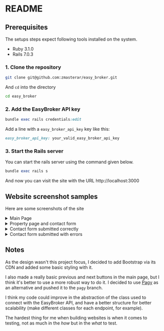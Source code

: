 # README

## Prerequisites

The setups steps expect following tools installed on the system.

- Ruby 3.1.0
- Rails 7.0.3

### 1. Clone the repository

```bash
git clone git@github.com:zmasterar/easy_broker.git
```

And `cd` into the directory

```bash
cd easy_broker
```

### 2. Add the EasyBroker API key

```ruby
bundle exec rails credentials:edit
```
Add a line with a `easy_broker_api_key` key like this:

```ruby
easy_broker_api_key: your_valid_easy_broker_api_key
```

### 3. Start the Rails server

You can start the rails server using the command given below.

```ruby
bundle exec rails s
```

And now you can visit the site with the URL http://localhost:3000

## Website screenshot samples

Here are some screenshots of the site

<details>
<summary>Main Page</summary>
![Main page](https://i.imgur.com/QuqWYZO.png)
</details>

<details>
<summary>Property page and contact form</summary>
![Property page and contact form](https://i.imgur.com/9UlJT11.png)
</details>

<details>
<summary>Contact form submitted correctly</summary>
![Contact form submitted correctly](https://i.imgur.com/oXu7U0k.png)
</details>

<details>
<summary>Contact form submitted with errors</summary>
![Contact form submitted with errors](https://i.imgur.com/RZqh6N0.png)
</details>

## Notes

As the design wasn't this project focus, I decided to add Bootstrap via its CDN and added some basic styling with it.

I also made a really basic previous and next buttons in the main page, but I think it's better to use a more robust way to do it. I decided to use [Pagy](https://github.com/ddnexus/pagy) as an alternative and pushed it to the `pagy` branch.

I think my code could improve in the abstraction of the class used to connect with the EasyBroker API, and have a better structure for better scalability (make different classes for each endpoint, for example).

The hardest thing for me when building websites is when it comes to testing, not as much in the _how_ but in the _what_ to test.
